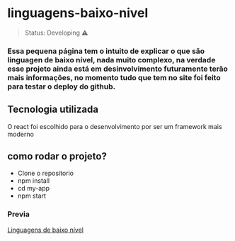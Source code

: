 # linguagens-baixo-nivel
> Status: Developing ⚠️
> 
### Essa pequena página tem o intuito de explicar o que são linguagen de baixo nível, nada muito complexo, na verdade esse projeto ainda está em desinvolvimento futuramente terão mais informações, no momento tudo que tem no site foi feito para testar o deploy do github.

## Tecnologia utilizada
O react foi escolhido para o desenvolvimento por ser um framework mais moderno

## como rodar o projeto?

* Clone o repositorio
* npm install
* cd my-app
* npm start
### Previa 
[Linguagens de baixo nível](https://c410e.github.io/linguagens-baixo-nivel/)
